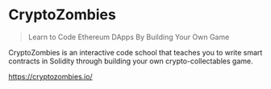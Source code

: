 # CryptoZombies

> Learn to Code Ethereum DApps By Building Your Own Game

CryptoZombies is an interactive code school that teaches you to write smart contracts in Solidity through building your own crypto-collectables game.

https://cryptozombies.io/